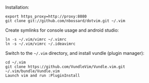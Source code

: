 
Installation:

    export https_proxy=http://proxy:8080
    git clone git://github.com/nbossard/dotvim.git ~/.vim

Create symlinks for console usage and android studio:

    ln -s ~/.vim/vimrc ~/.vimrc
    ln -s ~/.vim/vimrc ~/.ideavimrc

Switch to the `~/.vim` directory, and install vundle (plugin manager):

    cd ~/.vim
    git clone https://github.com/VundleVim/Vundle.vim.git ~/.vim/bundle/Vundle.vim
    Launch vim and run :PluginInstall	
